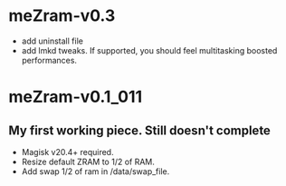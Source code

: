 # meZram-v0.3
  - add uninstall file
  - add lmkd tweaks. If supported, you should feel multitasking boosted performances.

# meZram-v0.1_011
## My first working piece. Still doesn't complete
  - Magisk v20.4+ required.
  - Resize default ZRAM to 1/2 of RAM.
  - Add swap 1/2 of ram in /data/swap_file.